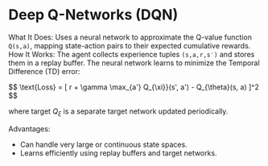 # Deep Q-Networks (DQN)
What It Does: Uses a neural network to approximate the Q-value function `Q(s,a)`, mapping state-action pairs to their expected cumulative rewards.
How It Works:
The agent collects experience tuples `(s,a,r,s′)` and stores them in a replay buffer.
The neural network learns to minimize the Temporal Difference (TD) error:

$$
\text{Loss} = \[ r + \gamma \max_{a'} Q_{\xi}}(s', a') - Q_{\theta}(s, a) \]^2
$$
 
where target $Q_{\xi}$ is a separate target network updated periodically.

Advantages:
- Can handle very large or continuous state spaces.
- Learns efficiently using replay buffers and target networks.